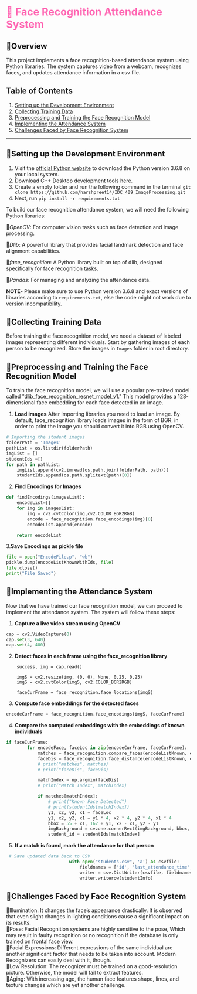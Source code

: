 <h1 style="color:#FF69B4">📌 Face Recognition Attendance System</h1>


## 📍Overview

This project implements a face recognition-based attendance system using Python libraries. The system captures video from a webcam, recognizes faces, and updates attendance information in a csv file. 
## Table of Contents
1. [Setting up the Development Environment](#setting-up-the-development-environment)
2. [Collecting Training Data](#collecting-training-data)
3. [Preprocessing and Training the Face Recognition Model](#preprocessing-and-training-the-face-recognition-model)
4. [Implementing the Attendance System](#implementing-the-attendance-system)
5. [Challenges Faced by Face Recognition System](#challenges-faced-by-face-recognition-system)

---

## 📍Setting up the Development Environment
<a name="setting-up-the-development-environment"></a>

1. Visit the [official Python website](https://www.python.org/downloads/release) to download the Python version 3.6.8 on your local system.
2. Download C++ Desktop development tools [here](https://code.visualstudio.com/docs/languages/cpp).
3. Create a empty folder and run the following command in the terminal
   ```git clone https://github.com/harshpreet14/IDC_409_ImageProcessing.git```
5. Next, run ```pip install -r requirements.txt```

   
To build our face recognition attendance system, we will need the following Python libraries:<br>

📍*OpenCV*: For computer vision tasks such as face detection and image processing.<br>

📍*Dlib*: A powerful library that provides facial landmark detection and face alignment capabilities.<br>

📍*face_recognition*: A Python library built on top of dlib, designed specifically for face recognition tasks.<br>

📍*Pandas*: For managing and analyzing the attendance data.

**NOTE**- Please make sure to use Python version 3.6.8 and exact versions of libraries according to ```requirements.txt```, else the code might not work due to version incompatibility. 

## 📍Collecting Training Data
<a name="collecting-training-data"></a>

Before training the face recognition model, we need a dataset of labeled images representing different individuals. Start by gathering images of each person to be recognized. 
Store the images in ```Images``` folder in root directory.

## 📍Preprocessing and Training the Face Recognition Model
<a name="preprocessing-and-training-the-face-recognition-model"></a>

To train the face recognition model, we will use a popular pre-trained model called "dlib_face_recognition_resnet_model_v1." This model provides a 128-dimensional face embedding for each face detected in an image.

1. **Load images**
After importing libraries you need to load an image. By default, face_recognition library loads images in the form of BGR, in order to print the image you should convert it into RGB using OpenCV.
```python
# Importing the student images
folderPath = 'Images'
pathList = os.listdir(folderPath)
imgList = []
studentIds =[]
for path in pathList:
    imgList.append(cv2.imread(os.path.join(folderPath, path)))
    studentIds.append(os.path.splitext(path)[0])
```

2. **Find Encodings for Images**
```python
def findEncodings(imagesList):
    encodeList=[]
    for img in imagesList:
        img = cv2.cvtColor(img,cv2.COLOR_BGR2RGB)
        encode = face_recognition.face_encodings(img)[0]
        encodeList.append(encode)

    return encodeList
```
3.**Save Encodings as pickle file**
```python
file = open("EncodeFile.p", "wb")
pickle.dump(encodeListKnownWithIds, file)
file.close()
print("File Saved")
```

## 📍Implementing the Attendance System
<a name="implementing-the-attendance-system"></a>

Now that we have trained our face recognition model, we can proceed to implement the attendance system. The system will follow these steps: 
1. **Capture a live video stream using OpenCV**
```python
cap = cv2.VideoCapture(0)
cap.set(3, 640)
cap.set(4, 480)
```

2. **Detect faces in each frame using the face_recognition library**
```while True:
    success, img = cap.read()

    imgS = cv2.resize(img, (0, 0), None, 0.25, 0.25)
    imgS = cv2.cvtColor(imgS, cv2.COLOR_BGR2RGB)

    faceCurFrame = face_recognition.face_locations(imgS)
```
3. **Compute face embeddings for the detected faces**
```python
encodeCurFrame = face_recognition.face_encodings(imgS, faceCurFrame)
```
4. **Compare the computed embeddings with the embeddings of known individuals**
```python
if faceCurFrame:
        for encodeFace, faceLoc in zip(encodeCurFrame, faceCurFrame):
            matches = face_recognition.compare_faces(encodeListKnown, encodeFace)
            faceDis = face_recognition.face_distance(encodeListKnown, encodeFace)
            # print("matches", matches)
            # print("faceDis", faceDis)

            matchIndex = np.argmin(faceDis)
            # print("Match Index", matchIndex)

            if matches[matchIndex]:
                # print("Known Face Detected")
                # print(studentIds[matchIndex])
                y1, x2, y2, x1 = faceLoc
                y1, x2, y2, x1 = y1 * 4, x2 * 4, y2 * 4, x1 * 4
                bbox = 55 + x1, 162 + y1, x2 - x1, y2 - y1
                imgBackground = cvzone.cornerRect(imgBackground, bbox, rt=0)
                student_id = studentIds[matchIndex]
```

5. **If a match is found, mark the attendance for that person**
```python
 # Save updated data back to CSV
                        with open("students.csv", 'a') as csvfile:
                            fieldnames = ['id', 'last_attendance_time', 'total_attendance']
                            writer = csv.DictWriter(csvfile, fieldnames=fieldnames)
                            writer.writerow(studentInfo)
```

## 📍Challenges Faced by Face Recognition System
<a name="challenges-faced-by-face-recognition-system"></a>

🎯Illumination: It changes the face’s appearance drastically. It is observed that even slight changes in lighting conditions cause a significant impact on its results.<br>
🎯Pose: Facial Recognition systems are highly sensitive to the pose, Which may result in faulty recognition or no recognition if the database is only trained on frontal face view.<br>
🎯Facial Expressions: Different expressions of the same individual are another significant factor that needs to be taken into account. Modern Recognizers can easily deal with it, though.<br>
🎯Low Resolution: The recognizer must be trained on a good-resolution picture. Otherwise, the model will fail to extract features.<br>
🎯Aging: With increasing age, the human face features shape, lines, and texture changes which are yet another challenge.


